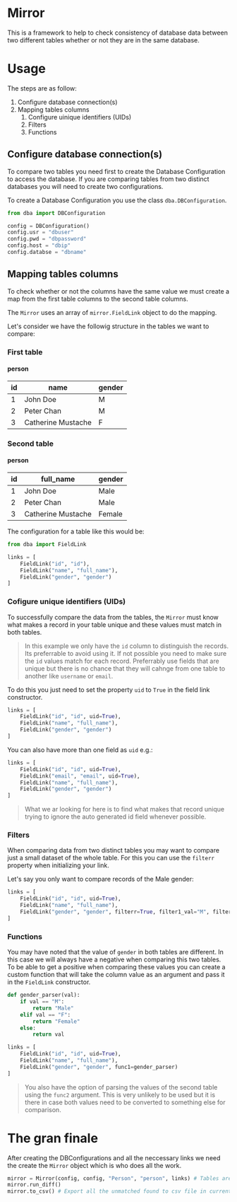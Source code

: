 # Mirror

This is a framework to help to check consistency of database data between two different tables whether or not they are in the same database.

# Usage

The steps are as follow:
1. Configure database connection(s)
2. Mapping tables columns
    1. Configure uinique identifiers (UIDs)
    2. Filters
    3. Functions


## Configure database connection(s)

To compare two tables you need first to create the Database Configuration to access the database. If you are comparing tables from two distinct databases you will need to create two configurations.

To create a Database Configuration you use the class `dba.DBConfiguration`.

```python
from dba import DBConfiguration

config = DBConfiguration()
config.usr = "dbuser"
config.pwd = "dbpassword"
config.host = "dbip"
config.databse = "dbname"
```

## Mapping tables columns

To check whether or not the columns have the same value we must create a map from the first table columns to the second table columns.

The `Mirror` uses an array of `mirror.FieldLink` object to do the mapping.

Let's consider we have the followig structure in the tables we want to compare:

### First table

#### person
id | name | gender
-- | ---- | ------
1 | John Doe | M
2 | Peter Chan | M
3 | Catherine Mustache | F

### Second table

#### person
id | full_name | gender
-- | ---- | ------
1 | John Doe | Male
2 | Peter Chan | Male
3 | Catherine Mustache | Female

The configuration for a table like this would be:

```python
from dba import FieldLink

links = [
    FieldLink("id", "id"),
    FieldLink("name", "full_name"),
    FieldLink("gender", "gender")
]
```

### Cofigure unique identifiers (UIDs)

To successfully compare the data from the tables, the `Mirror` must know what makes a record in your table unique and these values must match in both tables.
> In this example we only have the `id` column to distinguish the records. Its preferrable to avoid using it. If not possible you need to make sure the `id` values match for each record. Preferrably use fields that are unique but there is no chance that they will cahnge from one table to another like `username` or `email`.

To do this you just need to set the property `uid` to `True` in the field link constructor.

```python
links = [
    FieldLink("id", "id", uid=True),
    FieldLink("name", "full_name"),
    FieldLink("gender", "gender")
]
```

You can also have more than one field as `uid` e.g.:

```python
links = [
    FieldLink("id", "id", uid=True),
    FieldLink("email", "email", uid=True),
    FieldLink("name", "full_name"),
    FieldLink("gender", "gender")
]
```

> What we ar looking for here is to find what makes that record unique trying to ignore the auto generated id field whenever possible.

### Filters

When comparing data from two distinct tables you may want to compare just a small dataset of the whole table.
For this you can use the `filterr` property when initializing your link.

Let's say you only want to compare records of the Male gender:

```python
links = [
    FieldLink("id", "id", uid=True),
    FieldLink("name", "full_name"),
    FieldLink("gender", "gender", filterr=True, filter1_val="M", filter2_val="Male")
]
```

### Functions

You may have noted that the value of `gender` in both tables are different. In this case we will always have a negative when comparing this two tables.
To be able to get a positive when comparing these values you can create a custom function that will take the column value as an argument and pass it in the `FieldLink` constructor.

```python
def gender_parser(val):
    if val == "M":
        return "Male"
    elif val == "F":
        return "Female"
    else:
        return val

links = [
    FieldLink("id", "id", uid=True),
    FieldLink("name", "full_name"),
    FieldLink("gender", "gender", func1=gender_parser)
]
```

> You also have the option of parsing the values of the second table using the `func2` argument. This is very unlikely to be used but it is there in case both values need to be converted to something else for comparison.

# The gran finale

After creating the DBConfigurations and all the neccessary links we need the create the `Mirror` object which is who does all the work.

```python
mirror = Mirror(config, config, "Person", "person", links) # Tables are in the same database since we are using the same configuration.
mirror.run_diff()
mirror.to_csv() # Export all the unmatched found to csv file in current directory